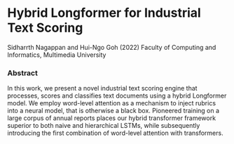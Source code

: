 # Hybrid Longformer for Industrial Text Scoring
Sidharrth Nagappan and Hui-Ngo Goh (2022)
Faculty of Computing and Informatics, Multimedia University

### Abstract
In this work, we present a novel industrial text scoring engine that processes, scores and classifies text documents using a hybrid Longformer model. We employ word-level attention as a mechanism to inject rubrics into a neural model, that is otherwise a black box. Pioneered training on a large corpus of annual reports places our hybrid transformer framework superior to both naive and hierarchical LSTMs, while subsequently introducing the first combination of word-level attention with transformers.
